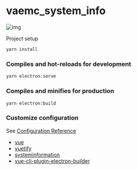 # vaemc_system_info

![img](https://vaemc-linxu.oss-cn-shenzhen.aliyuncs.com/linux/img1.jpg)


Project setup
```
yarn install
```

### Compiles and hot-reloads for development
```
yarn electron:serve
```

### Compiles and minifies for production
```
yarn electron:build
```

### Customize configuration
See [Configuration Reference](https://cli.vuejs.org/config/)


+ [vue](https://github.com/vuejs/vue)
+ [vuetify](https://github.com/vuetifyjs/vuetify)
+ [systeminformation](https://github.com/sebhildebrandt/systeminformation)
+ [vue-cli-plugin-electron-builder](https://github.com/nklayman/vue-cli-plugin-electron-builder)
